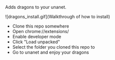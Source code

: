 Adds dragons to your unanet.

![dragons_install.gif](Walkthrough of how to install)

- Clone this repo somewhere
- Open chrome://extensions/
- Enable developer mode
- Click "Load unpacked"
- Select the folder you cloned this repo to
- Go to unanet and enjoy your dragons
